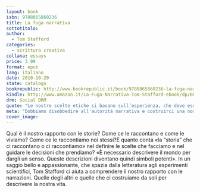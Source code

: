 ```yaml
---
layout: book
isbn: 9788865860236
title: La fuga narrativa
sottotitolo:
author:
  - Tom Stafford
categories:
  - scrittura creativa
collana: essays
price: 3.99
format: epub
lang: italiano
date: 2010-10-20
state: catalogo
bookrepublic: http://www.bookrepublic.it/book/9788865860236-la-fuga-narrativa/
kindle: http://www.amazon.it/La-Fuga-Narrativa-Tom-Stafford-ebook/dp/B00480ODJ2/
drm: Social DRM
quote: "Le nostre scelte etiche si basano sull’esperienza, che deve essere vagliata e narrata a noi stessi prima di poterne trarre sorprendenti conclusioni morali."
meta: "Dobbiamo disobbedire all'autorità narrativa e costruirci una nostra descrizione dell’esperienza."
cover_image:
---
```

Qual è il nostro rapporto con le storie? Come ce le raccontano e come le viviamo? Come ce le raccontiamo noi stessi?E quanto conta «la “storia” che ci raccontano o ci raccontiamo» nel definire le scelte che facciamo e nel guidare le decisioni che prendiamo? «È necessario descrivere il mondo per dargli un senso. Queste descrizioni diventano quindi simboli potenti».
In un saggio bello e appassionante, che spazia dalla letteratura agli esperimenti scientifici, Tom Stafford ci aiuta a comprendere il nostro rapporto con le narrazioni. Quelle degli altri e quelle che ci costruiamo da soli per descrivere la nostra vita.